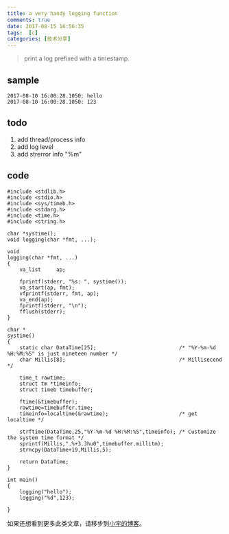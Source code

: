 ```yaml
---
title: a very handy logging function
comments: true
date: 2017-08-15 16:56:35
tags:  [c]
categories: [技术分享]
---
```




> print a log prefixed with a timestamp.

sample
---------
```
2017-08-10 16:00:28.1050: hello
2017-08-10 16:00:28.1050: 123
```

todo
---------
1. add thread/process info
2. add log level
3. add strerror info "%m"


code
---------
```
#include <stdlib.h>
#include <stdio.h>
#include <sys/timeb.h>
#include <stdarg.h>
#include <time.h>
#include <string.h>

char *systime();
void logging(char *fmt, ...);

void
logging(char *fmt, ...)
{
	va_list		ap;

	fprintf(stderr, "%s: ", systime());
	va_start(ap, fmt);
	vfprintf(stderr, fmt, ap);
	va_end(ap);
	fprintf(stderr, "\n");
	fflush(stderr);
}

char * 
systime()
{
	static char DataTime[25];                           /* "%Y-%m-%d %H:%M:%S" is just nineteen number */
	char Millis[8];                                     /* Millisecond */

	time_t rawtime;
	struct tm *timeinfo;
	struct timeb timebuffer;

	ftime(&timebuffer);
	rawtime=timebuffer.time;
	timeinfo=localtime(&rawtime);                       /* get localtime */
	
	strftime(DataTime,25,"%Y-%m-%d %H:%M:%S",timeinfo); /* Customize the system time format */
	sprintf(Millis,".%+3.3hu0",timebuffer.millitm);
	strncpy(DataTime+19,Millis,5);
	
	return DataTime;
}

int main()
{
	logging("hello");
	logging("%d",123);

}

```





如果还想看到更多此类文章，请移步到[小宇的博客](http://shenyu.wiki)。
